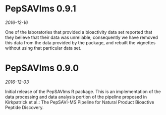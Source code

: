 
# PepSAVIms 0.9.1 #

*2016-12-16*

One of the laboratories that provided a bioactivity data set reported that they
believe that their data was unreliable; consequently we have removed this data
from the data provided by the package, and rebuilt the vignettes without using
that particular data set.


# PepSAVIms 0.9.0 #

*2016-12-03*

Initial release of the PepSAVIms R package.  This is an implementation of the
data processing and data analysis portion of the pipeline proposed in
Kirkpatrick et al.: The PepSAVI-MS Pipeline for Natural Product Bioactive
Peptide Discovery.
